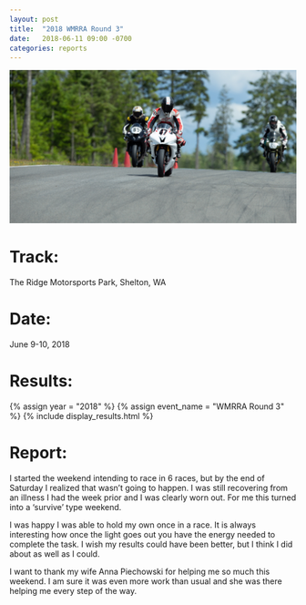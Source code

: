 ```yaml
---
layout: post
title:  "2018 WMRRA Round 3"
date:   2018-06-11 09:00 -0700
categories: reports
---
```


![](/img/race-report-photos/2018/2018-wmrra-r3-header.jpg)

# Track:
The Ridge Motorsports Park, Shelton, WA

# Date:
June 9-10, 2018

# Results:
{% assign year = "2018" %}
{% assign event_name = "WMRRA Round 3" %}
{% include display_results.html %}

# Report:

I started the weekend intending to race in 6 races, but by the end of Saturday I realized that wasn’t going to happen. I was still recovering from an illness I had the week prior and I was clearly worn out. For me this turned into a ‘survive’ type weekend.

I was happy I was able to hold my own once in a race. It is always interesting how once the light goes out you have the energy needed to complete the task. I wish my results could have been better, but I think I did about as well as I could.

I want to thank my wife Anna Piechowski for helping me so much this weekend. I am sure it was even more work than usual and she was there helping me every step of the way.